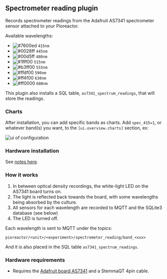## Spectrometer reading plugin

Records spectrometer readings from the Adafruit AS7341 spectrometer sensor attached to your Pioreactor.

Available wavelengths:

- ![#7600ed](https://via.placeholder.com/15/7600ed/7600ed.png) `415nm`
- ![#0028ff](https://via.placeholder.com/15/0028ff/0028ff.png) `445nm`
- ![#00d5ff](https://via.placeholder.com/15/00d5ff/00d5ff.png) `480nm`
- ![#1fff00](https://via.placeholder.com/15/1fff00/1fff00.png) `515nm`
- ![#b3ff00](https://via.placeholder.com/15/b3ff00/b3ff00.png) `555nm`
- ![#ffdf00](https://via.placeholder.com/15/ffdf00/ffdf00.png) `590nm`
- ![#ff4f00](https://via.placeholder.com/15/ff4f00/ff4f00.png) `630nm`
- ![#ff0000](https://via.placeholder.com/15/ff0000/ff0000.png) `680nm`


This plugin also installs a SQL table, `as7341_spectrum_readings`, that will store the readings.


### Charts

After installation, you can add specific bands as charts. Add `spec_415=1`, or whatever band(s) you want, to the `[ui.overview.charts]` section, ex:

![ui of configuration](https://user-images.githubusercontent.com/884032/282266761-c1f962f7-2ddf-45e3-9bf6-ad78b4c6b75a.png)




### Hardware installation

See [notes here](https://github.com/Pioreactor/spectrometer-reading-plugin/wiki#installation).

### How it works

1. In between optical density recordings, the white-light LED on the AS7341 board turns on.
2. The light is reflected back towards the board, with some wavelengths being absorbed by the culture.
3. All sensors for each wavelength are recorded to MQTT and the SQLite3 database (see below)
4. The LED is turned off.

Each wavelength is sent to MQTT under the topics:

```
pioreactor/<unit>/<experiment>/spectrometer_reading/band_<xxx>
```

And it is also placed in the SQL table `as7341_spectrum_readings`.


### Hardware requirements

 - Requires the [Adafruit board AS7341](https://www.adafruit.com/product/4698) and a StemmaQT 4pin cable.
